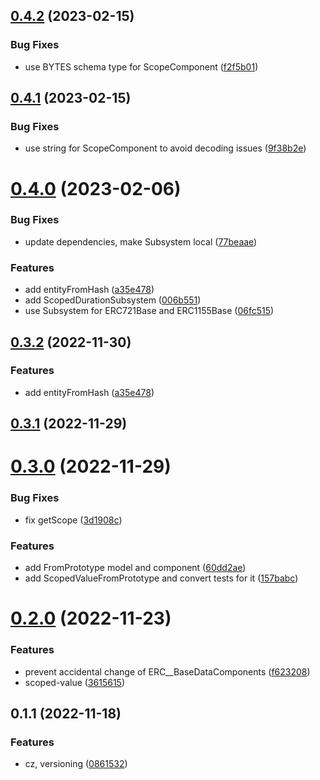 ## [0.4.2](https://github.com/dk1a/solecslib/compare/v0.4.1...v0.4.2) (2023-02-15)


### Bug Fixes

* use BYTES schema type for ScopeComponent ([f2f5b01](https://github.com/dk1a/solecslib/commit/f2f5b01eb96d5f2a6862da8e0345a9493f9fc65c))



## [0.4.1](https://github.com/dk1a/solecslib/compare/v0.4.0...v0.4.1) (2023-02-15)


### Bug Fixes

* use string for ScopeComponent to avoid decoding issues ([9f38b2e](https://github.com/dk1a/solecslib/commit/9f38b2ed4a67d4471e7895e5d13a5e2da72ae73d))



# [0.4.0](https://github.com/dk1a/solecslib/compare/v0.3.1...v0.4.0) (2023-02-06)


### Bug Fixes

* update dependencies, make Subsystem local ([77beaae](https://github.com/dk1a/solecslib/commit/77beaae6e3e78ee0a977baae09ac190705012b68))


### Features

* add entityFromHash ([a35e478](https://github.com/dk1a/solecslib/commit/a35e4782ee9f9da5e9446e3f0fb2dd6ea0e88545))
* add ScopedDurationSubsystem ([006b551](https://github.com/dk1a/solecslib/commit/006b551dc1c73b8a4fdcd159c56416784cf01d8d))
* use Subsystem for ERC721Base and ERC1155Base ([06fc515](https://github.com/dk1a/solecslib/commit/06fc515c75686a2569eb5f5a385a09795590a660))



## [0.3.2](https://github.com/dk1a/solecslib/compare/v0.3.1...v0.3.2) (2022-11-30)


### Features

* add entityFromHash ([a35e478](https://github.com/dk1a/solecslib/commit/a35e4782ee9f9da5e9446e3f0fb2dd6ea0e88545))



## [0.3.1](https://github.com/dk1a/solecslib/compare/v0.3.0...v0.3.1) (2022-11-29)



# [0.3.0](https://github.com/dk1a/solecslib/compare/v0.2.0...v0.3.0) (2022-11-29)


### Bug Fixes

* fix getScope ([3d1908c](https://github.com/dk1a/solecslib/commit/3d1908c210dee5e0959eafcefe8b73505ac53096))


### Features

* add FromPrototype model and component ([60dd2ae](https://github.com/dk1a/solecslib/commit/60dd2ae17f35ea4ccffd7487397983fd1f3444e4))
* add ScopedValueFromPrototype and convert tests for it ([157babc](https://github.com/dk1a/solecslib/commit/157babc38045280b24b5b1c16877b0295351523e))



# [0.2.0](https://github.com/dk1a/solecslib/compare/v0.1.1...v0.2.0) (2022-11-23)


### Features

* prevent accidental change of ERC__BaseDataComponents ([f623208](https://github.com/dk1a/solecslib/commit/f6232082145dee262a4da1e3c4fd19bac7d966bf))
* scoped-value ([3615615](https://github.com/dk1a/solecslib/commit/3615615a9a8a30a69b9ef06737143f183bc783c8))



## 0.1.1 (2022-11-18)


### Features

* cz, versioning ([0861532](https://github.com/dk1a/solecslib/commit/0861532c9c3d017595c7a3e0e6cd1977db5df44f))




